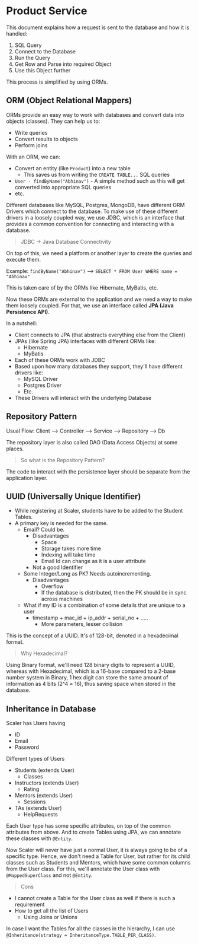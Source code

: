 # Product Service

This document explains how a request is sent to the database and how it is handled:

1. SQL Query
2. Connect to the Database
3. Run the Query
4. Get Row and Parse into required Object
5. Use this Object further

This process is simplified by using ORMs.

## ORM (Object Relational Mappers)

ORMs provide an easy way to work with databases and convert data into objects (classes). They can help us to:

- Write queries
- Convert results to objects
- Perform joins

With an ORM, we can:

- Convert an entity (like `Product`) into a new table
  - This saves us from writing the `CREATE TABLE...` SQL queries
- `User - findByName("Abhinav")` - A simple method such as this will get converted into appropriate SQL queries
- etc.

Different databases like MySQL, Postgres, MongoDB, have different ORM Drivers which connect to the database. To make use of these different drivers in a loosely coupled way, we use JDBC, which is an interface that provides a common convention for connecting and interacting with a database.

> JDBC -> Java Database Connectivity

On top of this, we need a platform or another layer to create the queries and execute them.

Example: `findByName("Abhinav")` --> `SELECT * FROM User WHERE name = "Abhinav"`

This is taken care of by the ORMs like Hibernate, MyBatis, etc.

Now these ORMs are external to the application and we need a way to make them loosely coupled. For that, we use an interface called **JPA (Java Persistence API)**.

In a nutshell:

- Client connects to JPA (that abstracts everything else from the Client)
- JPAs (like Spring JPA) interfaces with different ORMs like:
  - Hibernate
  - MyBatis
- Each of these ORMs work with JDBC
- Based upon how many databases they support, they'll have different drivers like:
  - MySQL Driver
  - Postgres Driver
  - Etc.
- These Drivers will interact with the underlying Database

## Repository Pattern

Usual Flow: Client --> Controller --> Service --> Repository --> Db

The repository layer is also called DAO (Data Access Objects) at some places.

> So what is the Repository Pattern?

The code to interact with the persistence layer should be separate from the application layer.

## UUID (Universally Unique Identifier)

- While registering at Scaler, students have to be added to the Student Tables.
- A primary key is needed for the same.
  - Email? Could be.
    - Disadvantages
      - Space
      - Storage takes more time
      - Indexing will take time
      - Email Id can change as it is a user attribute
    - Not a good Identifier
  - Some Integer/Long as PK? Needs autoincrementing.
    - Disadvantages
      - Overflow
      - If the database is distributed, then the PK should be in sync across machines
  - What if my ID is a combination of some details that are unique to a user
    - timestamp + mac_id + ip_addr + serial_no + .....
      - More parameters, lesser collision

This is the concept of a UUID. It's of 128-bit, denoted in a hexadecimal format.

> Why Hexadecimal?

Using Binary format, we'll need 128 binary digits to represent a UUID, whereas with Hexadecimal, which is a 16-base compared to a 2-base number system in Binary, 1 hex digit can store the same amount of information as 4 bits (2^4 = 16), thus saving space when stored in the database.

## Inheritance in Database

Scaler has Users having

- ID
- Email
- Password

Different types of Users

- Students (extends User)
  - Classes
- Instructors (extends User)
  - Rating
- Mentors (extends User)
  - Sessions
- TAs (extends User)
  - HelpRequests

Each User type has some specific attributes, on top of the common attributes from above. And to create Tables using JPA, we can annotate these classes with `@Entity`.

Now Scaler will never have just a normal User, it is always going to be of a specific type. Hence, we don't need a Table for User, but rather for its child classes such as Students and Mentors, which have some common columns from the User class. For this, we'll annotate the User class with `@MappedSuperClass` and not `@Entity`.

> Cons

- I cannot create a Table for the User class as well if there is such a requirement
- How to get all the list of Users
  - Using Joins or Unions

In case I want the Tables for all the classes in the hierarchy, I can use `@Inheritance(strategy = InheritanceType.TABLE_PER_CLASS)`.